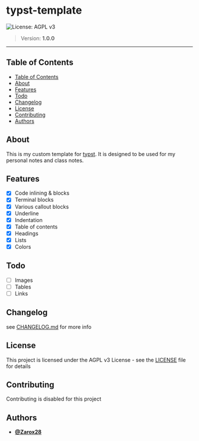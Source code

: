 # typst-template

![License: AGPL v3](https://img.shields.io/badge/License-AGPL_v3-blue.svg?style=for-the-badge)

> Version: **1.0.0**

---

## Table of Contents

- [Table of Contents](#table-of-contents)
- [About](#about)
- [Features](#features)
- [Todo](#todo)
- [Changelog](#changelog)
- [License](#license)
- [Contributing](#contributing)
- [Authors](#authors)

## About

This is my custom template for [typst](www.github.com/typst/typst). It is designed to be used for my personal notes and class notes.

## Features

- [x] Code inlining & blocks
- [x] Terminal blocks
- [x] Various callout blocks
- [x] Underline
- [x] Indentation
- [x] Table of contents
- [x] Headings
- [x] Lists
- [x] Colors

## Todo

- [ ] Images
- [ ] Tables
- [ ] Links

## Changelog

see [CHANGELOG.md](CHANGELOG.md) for more info

## License

This project is licensed under the AGPL v3 License - see the [LICENSE](LICENSE) file for details

## Contributing

Contributing is disabled for this project

## Authors

- [**@Zarox28**](https://github.com/Zarox28)